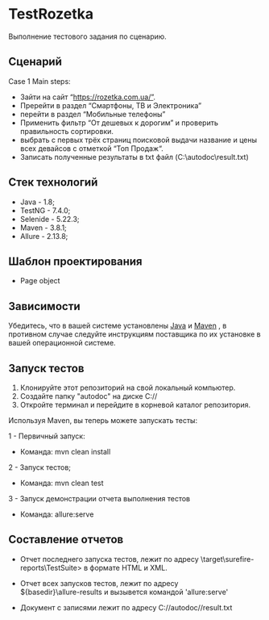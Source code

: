# TestRozetka

Выполнение тестового задания по сценарию.


## Сценарий 

Case 1
Main steps:
- Зайти на сайт “https://rozetka.com.ua/”.
- Пререйти в раздел “Смартфоны, ТВ и Электроника”
- перейти в раздел “Мобильные телефоны”
- Применить фильтр “От дешевых к дорогим” и проверить правильность сортировки.
- выбрать с первых трёх страниц поисковой выдачи название и цены всех девайсов с отметкой “Топ Продаж“.
- Записать полученные результаты в txt файл (C:\autodoc\result.txt)

## Стек технологий
* Java - 1.8;
* TestNG - 7.4.0;
* Selenide - 5.22.3;
* Maven - 3.8.1;
* Allure - 2.13.8;


## Шаблон проектирования 
* Page object


## Зависимости
Убедитесь, что в вашей системе установлены [Java](https://www.java.com/ru/) и [Maven](http://maven.apache.org/) , в противном случае следуйте инструкциям поставщика по их установке в вашей операционной системе.

## Запуск тестов

1. Клонируйте этот репозиторий на свой локальный компьютер.
2. Создайте папку "autodoc" на диске C://
2. Откройте терминал и перейдите в корневой каталог репозитория.
   
Используя Maven, вы теперь можете запускать тесты:

1 - Первичный запуск: 
* Команда:  mvn clean install

2 - Запуск тестов;
* Команда: mvn clean test

3 - Запуск демонстрации отчета выполнения тестов
* Команда: allure:serve

## Составление отчетов
 * Отчет последнего запуска тестов, лежит по адресу 
\target\surefire-reports\TestSuite> в формате  HTML и XML.
   
 * Отчет всех запусков тестов, лежит по адресу   
 ${basedir}\allure-results и вызывется командой 'allure:serve'
 
 * Документ с записями лежит по адресу
C://autodoc//result.txt
 




